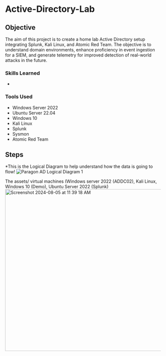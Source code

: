 # Active-Directory-Lab

## Objective

The aim of this project is to create a home lab Active Directory setup integrating Splunk, Kali Linux, and Atomic Red Team. The objective is to understand domain environments, enhance proficiency in event ingestion for a SIEM, and generate telemetry for improved detection of real-world attacks in the future.

### Skills Learned

- 
### Tools Used

- Windows Server 2022
- Ubuntu Server 22.04
- Windows 10
- Kali Linux
- Splunk
- Sysmon
- Atomic Red Team 

## Steps


*This is the Logical Diagram to help understand how the data is going to flow!
![Paragon AD Logical Diagram 1](https://github.com/user-attachments/assets/38792190-d4fa-4226-8ae7-8126675b8784)

The assets/ virtual machines (Windows server 2022 (ADDC02), Kali Linux, Windows 10 (Demo), Ubuntu Server 2022 (Splunk)
<img width="523" alt="Screenshot 2024-08-05 at 11 39 18 AM" src="https://github.com/user-attachments/assets/93d47480-8095-4fc4-978f-ae17e46ba7d1">

